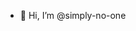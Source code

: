 - 👋 Hi, I’m @simply-no-one

<!---
simply-no-one/simply-no-one is a ✨ special ✨ repository because its `README.md` (this file) appears on your GitHub profile.
You can click the Preview link to take a look at your changes.
--->
